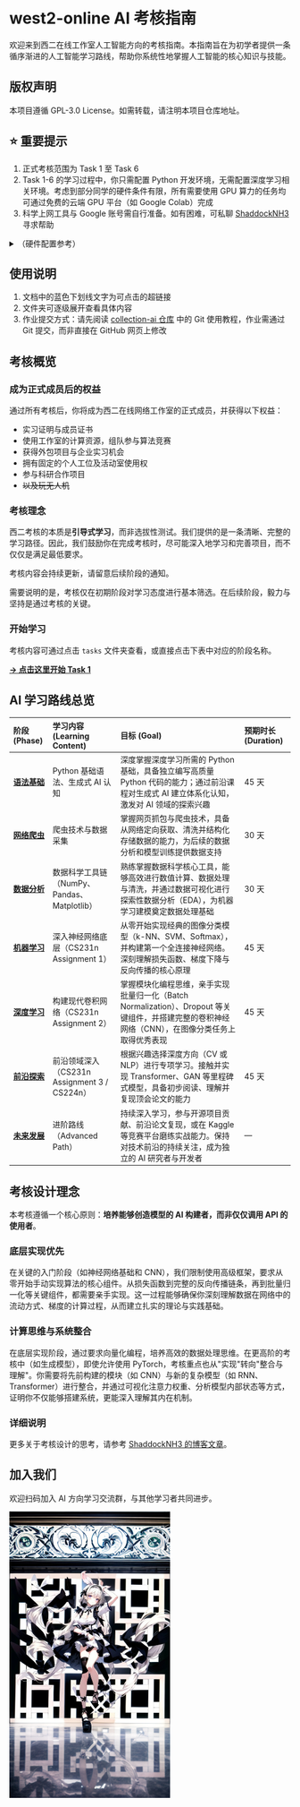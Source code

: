 # west2-online AI 考核指南

欢迎来到西二在线工作室人工智能方向的考核指南。本指南旨在为初学者提供一条循序渐进的人工智能学习路线，帮助你系统性地掌握人工智能的核心知识与技能。

## 版权声明

本项目遵循 GPL-3.0 License。如需转载，请注明本项目仓库地址。

## ⭐ 重要提示

1. 正式考核范围为 Task 1 至 Task 6
2. Task 1-6 的学习过程中，你只需配置 Python 开发环境，无需配置深度学习相关环境。考虑到部分同学的硬件条件有限，所有需要使用 GPU 算力的任务均可通过免费的云端 GPU 平台（如 Google Colab）完成
3. 科学上网工具与 Google 账号需自行准备。如有困难，可私聊 [ShaddockNH3](https://github.com/ShaddockNH3) 寻求帮助

<details style="display:inline-block; margin-bottom: -5px;"><summary>（硬件配置参考）</summary>

和我的 AMD Ryzen 5 3550H with Radeon Vega Mobile Gfx (2.10 GHz) 说去吧

</details>

## 使用说明

1. 文档中的蓝色下划线文字为可点击的超链接
2. 文件夹可逐级展开查看具体内容
3. 作业提交方式：请先阅读 [collection-ai 仓库](https://github.com/west2-online-reserve/collection-ai) 中的 Git 使用教程，作业需通过 Git 提交，而非直接在 GitHub 网页上修改

## 考核概览

### 成为正式成员后的权益

通过所有考核后，你将成为西二在线网络工作室的正式成员，并获得以下权益：

- 实习证明与成员证书
- 使用工作室的计算资源，组队参与算法竞赛
- 获得外包项目与企业实习机会
- 拥有固定的个人工位及活动室使用权
- 参与科研合作项目
- ~~以及玩无人机~~

### 考核理念

西二考核的本质是**引导式学习**，而非选拔性测试。我们提供的是一条清晰、完整的学习路径。因此，我们鼓励你在完成考核时，尽可能深入地学习和完善项目，而不仅仅是满足最低要求。

考核内容会持续更新，请留意后续阶段的通知。

需要说明的是，考核仅在初期阶段对学习态度进行基本筛选。在后续阶段，毅力与坚持是通过考核的关键。

### 开始学习

考核内容可通过点击 `tasks` 文件夹查看，或直接点击下表中对应的阶段名称。

**[→ 点击这里开始 Task 1](./tasks(2025)/task1-3/task1.md)**

## AI 学习路线总览

| 阶段 (Phase) | 学习内容 (Learning Content) | 目标 (Goal) | 预期时长 (Duration) |
| :--- | :--- | :--- | :--- |
| **[语法基础](./tasks(2025)/task1-3/task1.md)** | Python 基础语法、生成式 AI 认知 | 深度掌握深度学习所需的 Python 基础，具备独立编写高质量 Python 代码的能力；通过前沿课程对生成式 AI 建立体系化认知，激发对 AI 领域的探索兴趣 | 45 天 |
| **[网络爬虫](./tasks(2025)/task1-3/task2.md)** | 爬虫技术与数据采集 | 掌握网页抓包与爬虫技术，具备从网络定向获取、清洗并结构化存储数据的能力，为后续的数据分析和模型训练提供数据支持 | 30 天 |
| **[数据分析](./tasks(2025)/task1-3/task3.md)** | 数据科学工具链（NumPy、Pandas、Matplotlib） | 熟练掌握数据科学核心工具，能够高效进行数值计算、数据处理与清洗，并通过数据可视化进行探索性数据分析（EDA），为机器学习建模奠定数据处理基础 | 30 天 |
| **[机器学习](./tasks(2025)/task4-6/task4.md)** | 深入神经网络底层（CS231n Assignment 1） | 从零开始实现经典的图像分类模型（k-NN、SVM、Softmax），并构建第一个全连接神经网络。深刻理解损失函数、梯度下降与反向传播的核心原理 | 45 天 |
| **[深度学习](./tasks(2025)/task4-6/task5.md)** | 构建现代卷积网络（CS231n Assignment 2） | 掌握模块化编程思维，亲手实现批量归一化（Batch Normalization）、Dropout 等关键组件，并搭建完整的卷积神经网络（CNN），在图像分类任务上取得优秀表现 | 45 天 |
| **[前沿探索](./tasks(2025)/task4-6/task6.md)** | 前沿领域深入（CS231n Assignment 3 / CS224n） | 根据兴趣选择深度方向（CV 或 NLP）进行专项学习。接触并实现 Transformer、GAN 等里程碑式模型，具备初步阅读、理解并复现顶会论文的能力 | 45 天 |
| **[未来发展](./tasks(2025)/task7-10/future.md)** | 进阶路线（Advanced Path） | 持续深入学习，参与开源项目贡献、前沿论文复现，或在 Kaggle 等竞赛平台磨练实战能力。保持对技术前沿的持续关注，成为独立的 AI 研究者与开发者 | — |


## 考核设计理念

本考核遵循一个核心原则：**培养能够创造模型的 AI 构建者，而非仅仅调用 API 的使用者**。

### 底层实现优先

在关键的入门阶段（如神经网络基础和 CNN），我们限制使用高级框架，要求从零开始手动实现算法的核心组件。从损失函数到完整的反向传播链条，再到批量归一化等关键组件，都需要亲手实现。这一过程能够确保你深刻理解数据在网络中的流动方式、梯度的计算过程，从而建立扎实的理论与实践基础。

### 计算思维与系统整合

在底层实现阶段，通过要求向量化编程，培养高效的数据处理思维。在更高阶的考核中（如生成模型），即使允许使用 PyTorch，考核重点也从"实现"转向"整合与理解"。你需要将先前构建的模块（如 CNN）与新的复杂模型（如 RNN、Transformer）进行整合，并通过可视化注意力权重、分析模型内部状态等方式，证明你不仅能够搭建系统，更能深入理解其内在机制。

### 详细说明

更多关于考核设计的思考，请参考 [ShaddockNH3 的博客文章](https://shaddocknh3.github.io/p/%E6%9C%89%E5%85%B3ai%E5%AD%A6%E4%B9%A0%E8%B7%AF%E7%BA%BF%E7%9A%84%E6%80%9D%E8%80%83/)。

## 加入我们

欢迎扫码加入 AI 方向学习交流群，与其他学习者共同进步。

<img src="./README.assets/west2-AI-qrcode-2025.jpg" alt="west2-AI-qrcode-2025" style="zoom:50%;" />
